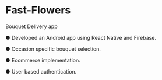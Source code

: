 # Fast-Flowers
Bouquet Delivery app

● Developed an Android app using React Native and Firebase.

● Occasion specific bouquet selection.

● Ecommerce implementation.

● User based authentication.

